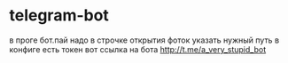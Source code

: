 # telegram-bot
в проге бот.пай надо в строчке открытия фоток указать нужный путь
в конфиге есть токен
вот ссылка на бота http://t.me/a_very_stupid_bot

